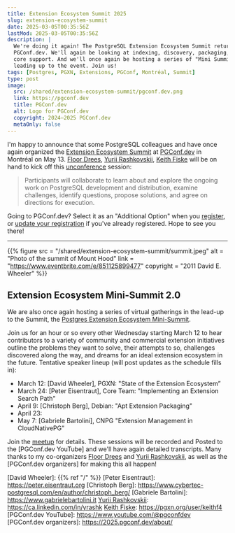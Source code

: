```yaml
---
title: Extension Ecosystem Summit 2025
slug: extension-ecosystem-summit
date: 2025-03-05T00:35:56Z
lastMod: 2025-03-05T00:35:56Z
description: |
  We're doing it again! The PostgreSQL Extension Ecosystem Summit returns to
  PGConf.dev. We'll again be looking at indexing, discovery, packaging, and
  core support. And we'll once again be hosting a series of "Mini Summits"
  leading up to the event. Join us!
tags: [Postgres, PGXN, Extensions, PGConf, Montréal, Summit]
type: post
image:
  src: /shared/extension-ecosystem-summit/pgconf.dev.png
  link: https://pgconf.dev
  title: PGConf.dev
  alt: Logo for PGConf.dev
  copyright: 2024–2025 PGConf.dev
  metaOnly: false
---
```


I'm happy to announce that some PostgreSQL colleagues and have once again
organized the [Extension Ecosystem Summit] at [PGConf.dev] in Montréal on May
13. [Floor Drees], [Yurii Rashkovskii], [Keith Fiske] will be on hand to kick
off this [unconference] session:

> Participants will collaborate to learn about and explore the ongoing work on
> PostgreSQL development and distribution, examine challenges, identify
> questions, propose solutions, and agree on directions for execution.

Going to PGConf.dev? Select it as an "Additional Option" when you [register],
or [update your registration][register] if you've already registered. Hope to
see you there!

---

{{% figure
    src       = "/shared/extension-ecosystem-summit/summit.jpeg"
    alt       = "Photo of the summit of Mount Hood"
    link      = "https://www.eventbrite.com/e/851125899477"
    copyright = "2011 David E. Wheeler"
%}}

## Extension Ecosystem Mini-Summit 2.0

We are also once again hosting a series of virtual gatherings in the lead-up
to the Summit, the [Postgres Extension Ecosystem Mini-Summit][meetup].

Join us for an hour or so every other Wednesday starting March 12 to hear
contributors to a variety of community and commercial extension initiatives
outline the problems they want to solve, their attempts to so, challenges
discovered along the way, and dreams for an ideal extension ecosystem in the
future. Tentative speaker lineup (will post updates as the schedule fills in):

*   March 12: [David Wheeler], PGXN: "State of the Extension Ecosystem”
*   March 24: [Peter Eisentraut], Core Team: "Implementing an Extension Search Path" 
*   April 9: [Christoph Berg], Debian: "Apt Extension Packaging"
*   April 23: 
*   May 7: [Gabriele Bartolini], CNPG "Extension Management in CloudNativePG"

Join the [meetup] for details. These sessions will be recorded and Posted to
the [PGConf.dev YouTube] and we'll have again detailed transcripts. Many
thanks to my co-organizers [Floor Drees] and [Yurii Rashkovskii], as well as
the [PGConf.dev organizers] for making this all happen!

  [Extension Ecosystem Summit]: https://www.pgevents.ca/events/pgconfdev2025/schedule/session/241/
    "PGConf.dev: Extensions Ecosystem Summit"
  [PGConf.dev]: https://2025.pgconf.dev "PostgreSQL Development Conference 2025"
  [register]: https://www.pgevents.ca/events/pgconfdev2025/register/
    "Register for PGConf.dev or Update your Registration"
  [Floor Drees]: https://www.linkedin.com/in/floordrees/
  [Yurii Rashkovskii]: https://yrashk.com
  [Keith Fiske]: https://www.keithf4.com
  [unconference]: https://en.wikipedia.org/wiki/Unconference "Wikipedia: Unconference"
  [meetup]: https://www.meetup.com/postgres-extensions-ecosystem-mini-summits/
    "Postgres Extension Ecosystem Mini-Summit on Meetup"
  [David Wheeler]: {{% ref "/" %}}
  [Peter Eisentraut]: https://peter.eisentraut.org
  [Christoph Berg]: https://www.cybertec-postgresql.com/en/author/christoph_berg/
  [Gabriele Bartolini]: https://www.gabrielebartolini.it
  [Yurii Rashkovskii]: https://ca.linkedin.com/in/yrashk
  [Keith Fiske]: https://pgxn.org/user/keithf4
  [PGConf.dev YouTube]: https://www.youtube.com/@pgconfdev
  [PGConf.dev organizers]: https://2025.pgconf.dev/about/

